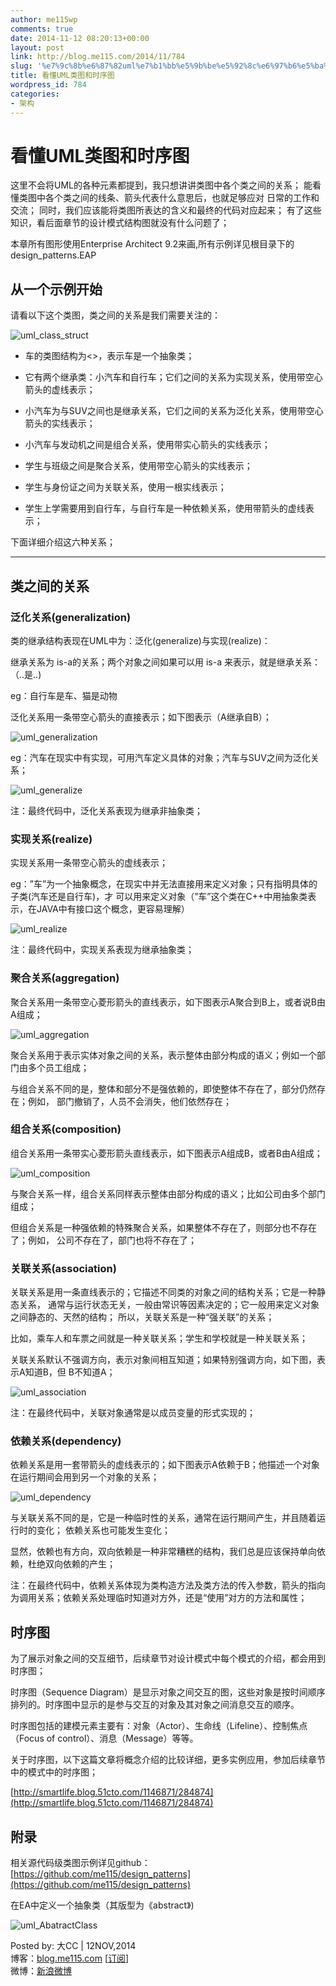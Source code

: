 ```yaml
---
author: me115wp
comments: true
date: 2014-11-12 08:20:13+00:00
layout: post
link: http://blog.me115.com/2014/11/784
slug: '%e7%9c%8b%e6%87%82uml%e7%b1%bb%e5%9b%be%e5%92%8c%e6%97%b6%e5%ba%8f%e5%9b%be'
title: 看懂UML类图和时序图
wordpress_id: 784
categories:
- 架构
---
```






# 看懂UML类图和时序图





这里不会将UML的各种元素都提到，我只想讲讲类图中各个类之间的关系； 能看懂类图中各个类之间的线条、箭头代表什么意思后，也就足够应对 日常的工作和交流； 同时，我们应该能将类图所表达的含义和最终的代码对应起来； 有了这些知识，看后面章节的设计模式结构图就没有什么问题了；





本章所有图形使用Enterprise Architect 9.2来画,所有示例详见根目录下的design_patterns.EAP





## 从一个示例开始





请看以下这个类图，类之间的关系是我们需要关注的：





![uml_class_struct](http://blog.me115.com/wp-content/uploads/2014/11/uml_class_struct.jpg)





  
  * 车的类图结构为<<abstract>>，表示车是一个抽象类； 
   
  * 它有两个继承类：小汽车和自行车；它们之间的关系为实现关系，使用带空心箭头的虚线表示； 
   
  * 小汽车为与SUV之间也是继承关系，它们之间的关系为泛化关系，使用带空心箭头的实线表示； 
   
  * 小汽车与发动机之间是组合关系，使用带实心箭头的实线表示； 
   
  * 学生与班级之间是聚合关系，使用带空心箭头的实线表示； 
   
  * 学生与身份证之间为关联关系，使用一根实线表示； 
   
  * 学生上学需要用到自行车，与自行车是一种依赖关系，使用带箭头的虚线表示； 




下面详细介绍这六种关系；





* * *





## 类之间的关系





### 泛化关系(generalization)





类的继承结构表现在UML中为：泛化(generalize)与实现(realize)：





继承关系为 is-a的关系；两个对象之间如果可以用 is-a 来表示，就是继承关系：（..是..)





eg：自行车是车、猫是动物





泛化关系用一条带空心箭头的直接表示；如下图表示（A继承自B）；





![uml_generalization](http://blog.me115.com/wp-content/uploads/2014/11/uml_generalization.jpg)





eg：汽车在现实中有实现，可用汽车定义具体的对象；汽车与SUV之间为泛化关系；





![uml_generalize](http://blog.me115.com/wp-content/uploads/2014/11/uml_generalize.jpg)





注：最终代码中，泛化关系表现为继承非抽象类；





### 实现关系(realize)





实现关系用一条带空心箭头的虚线表示；





eg：”车”为一个抽象概念，在现实中并无法直接用来定义对象；只有指明具体的子类(汽车还是自行车)，才 可以用来定义对象（”车”这个类在C++中用抽象类表示，在JAVA中有接口这个概念，更容易理解）





![uml_realize](http://blog.me115.com/wp-content/uploads/2014/11/uml_realize.jpg)





注：最终代码中，实现关系表现为继承抽象类；





### 聚合关系(aggregation)





聚合关系用一条带空心菱形箭头的直线表示，如下图表示A聚合到B上，或者说B由A组成；





![uml_aggregation](http://blog.me115.com/wp-content/uploads/2014/11/uml_aggregation.jpg)





聚合关系用于表示实体对象之间的关系，表示整体由部分构成的语义；例如一个部门由多个员工组成；





与组合关系不同的是，整体和部分不是强依赖的，即使整体不存在了，部分仍然存在；例如， 部门撤销了，人员不会消失，他们依然存在；





### 组合关系(composition)





组合关系用一条带实心菱形箭头直线表示，如下图表示A组成B，或者B由A组成；





![uml_composition](http://blog.me115.com/wp-content/uploads/2014/11/uml_composition.jpg)





与聚合关系一样，组合关系同样表示整体由部分构成的语义；比如公司由多个部门组成；





但组合关系是一种强依赖的特殊聚合关系，如果整体不存在了，则部分也不存在了；例如， 公司不存在了，部门也将不存在了；





### 关联关系(association)





关联关系是用一条直线表示的；它描述不同类的对象之间的结构关系；它是一种静态关系， 通常与运行状态无关，一般由常识等因素决定的；它一般用来定义对象之间静态的、天然的结构； 所以，关联关系是一种“强关联”的关系；





比如，乘车人和车票之间就是一种关联关系；学生和学校就是一种关联关系；





关联关系默认不强调方向，表示对象间相互知道；如果特别强调方向，如下图，表示A知道B，但 B不知道A；





![uml_association](http://blog.me115.com/wp-content/uploads/2014/11/uml_association.jpg)





注：在最终代码中，关联对象通常是以成员变量的形式实现的；





### 依赖关系(dependency)





依赖关系是用一套带箭头的虚线表示的；如下图表示A依赖于B；他描述一个对象在运行期间会用到另一个对象的关系；





![uml_dependency](http://blog.me115.com/wp-content/uploads/2014/11/uml_dependency.jpg)





与关联关系不同的是，它是一种临时性的关系，通常在运行期间产生，并且随着运行时的变化； 依赖关系也可能发生变化；





显然，依赖也有方向，双向依赖是一种非常糟糕的结构，我们总是应该保持单向依赖，杜绝双向依赖的产生；





注：在最终代码中，依赖关系体现为类构造方法及类方法的传入参数，箭头的指向为调用关系；依赖关系处理临时知道对方外，还是“使用”对方的方法和属性；





## 时序图





为了展示对象之间的交互细节，后续章节对设计模式中每个模式的介绍，都会用到时序图；





时序图（Sequence Diagram）是显示对象之间交互的图，这些对象是按时间顺序排列的。时序图中显示的是参与交互的对象及其对象之间消息交互的顺序。





时序图包括的建模元素主要有：对象（Actor）、生命线（Lifeline）、控制焦点（Focus of control）、消息（Message）等等。





关于时序图，以下这篇文章将概念介绍的比较详细，更多实例应用，参加后续章节中的模式中的时序图；





[http://smartlife.blog.51cto.com/1146871/284874](http://smartlife.blog.51cto.com/1146871/284874)





## 附录





相关源代码级类图示例详见github：[https://github.com/me115/design_patterns](https://github.com/me115/design_patterns)









在EA中定义一个抽象类（其版型为《abstract》)





![uml_AbatractClass](http://blog.me115.com/wp-content/uploads/2014/11/uml_AbatractClass.jpg)









Posted by: 大CC | 12NOV,2014      
博客：[blog.me115.com](http://blog.me115.com/) [[订阅](http://feed.feedsky.com/me115)]       
微博：[新浪微博](http://weibo.com/bigcc115)



